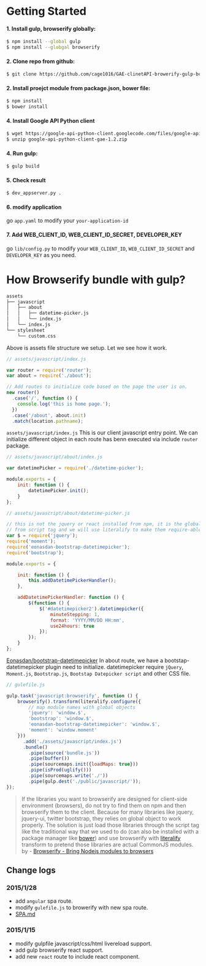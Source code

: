 # Getting Started

#### 1. Install gulp, browserify globally:

```sh
$ npm install --global gulp
$ npm install --globgal browserify
```

#### 2. Clone repo from github:

```sh
$ git clone https://github.com/cage1016/GAE-clinetAPI-browerify-gulp-boilerplates.git
```

#### 2. Install proejct module from package.json, bower file:

```sh
$ npm install
$ bower install
```

#### 4. Install Google API Python client

```sh
$ wget https://google-api-python-client.googlecode.com/files/google-api-python-client-gae-1.2.zip
$ unzip google-api-python-client-gae-1.2.zip
```

#### 4. Run gulp:

```sh
$ gulp build
```

#### 5. Check result

```sh
$ dev_appserver.py .
```

#### 6. modify application

go `app.yaml` to modify your `your-application-id`

#### 7. Add WEB_CLIENT_ID, WEB_CLIENT_ID_SECRET, DEVELOPER_KEY

go `lib/config.py` to modify your `WEB_CLIENT_ID`, `WEB_CLIENT_ID_SECRET` and `DEVELOPER_KEY` as you need.


# How Browserify bundle with gulp?

```sh
assets
├── javascript
│   ├── about
│   │   ├── datetime-picker.js
│   │   └── index.js
│   └── index.js
└── stylesheet
    └── custom.css
```

Above is assets file structure we setup. Let we see how it work.

```js
// assets/javascript/index.js

var router = require('router');
var about = require('./about');

// Add routes to initialize code based on the page the user is on.
new router()
  .case('/', function () {
    console.log('this is home page.');
  })
  .case('/about', about.init)
  .match(location.pathname);
```

`assets/javascript/index.js` This is our client javascript entry point. We can initialize different object in each route has benn executed via include `router` package.

```js
// assets/javascript/about/index.js

var datetimePicker = require('./datetime-picker');

module.exports = {
    init: function () {
        datetimePicker.init();
    }
};
```

```js
// assets/javascript/about/datetime-picker.js

// this is not the jquery or react installed from npm, it is the global object
// from script tag and we will use literalify to make them require-able
var $ = require('jquery');
require('moment');
require('eonasdan-bootstrap-datetimepicker');
require('bootstrap');

module.exports = {

    init: function () {
        this.addDatetimePickerHandler();
    },

    addDatetimePickerHandler: function () {
        $(function () {
            $('#datetimepicker2').datetimepicker({
                minuteStepping: 1,
                format: 'YYYY/MM/DD HH:mm',
                use24hours: true
            });
        });
    }
};
```
[Eonasdan/bootstrap-datetimepicker](https://github.com/Eonasdan/bootstrap-datetimepicker) In about route, we have a bootstap-datetimepicker plugin need to initialize. datetimepicker require `jQuery`, `Moment.js`, `Bootstrap.js`, `Bootstap Datepicker script` and other CSS file.


```js
// gulefile.js

gulp.task('javascript:browserify', function () {
    browserify().transform(literalify.configure({
        // map module names with global objects
        'jquery': 'window.$',
        'bootstrap': 'window.$',
        'eonasdan-bootstrap-datetimepicker': 'window.$',
        'moment': 'window.moment'
    }))
      .add('./assets/javascript/index.js')
      .bundle()
        .pipe(source('bundle.js'))
        .pipe(buffer())
        .pipe(sourcemaps.init({loadMaps: true}))
        .pipe(isProd(uglify()))
        .pipe(sourcemaps.write('./'))
        .pipe(gulp.dest('./public/javascript/'));
});
```

> If the libraries you want to browserify are designed for client-side environment (browsers), do not try to find them on npm and then browserify them to the client. Because for many libraries like jquery, jquery-ui, twitter bootstrap, they relies on global object to work properly. The solution is just load those libraries through the script tag like the traditional way that we used to do (can also be installed with a package manager like [bower](http://bower.io/)) and use browserify with [literalify](https://github.com/pluma/literalify) transform to pretend those libraries are actual CommonJS modules.
> by - [Browserify - Bring Nodejs modules to browsers](http://truongtx.me/2014/03/20/browserify-bring-nodejs-modules-to-browser/)


## Change logs

### 2015/1/28

- add `angular` spa route.
- modify `gulefile.js` to browerify with new spa route.
- [SPA.md](SPA.md)

### 2015/1/15

- modify gulpfile javascript/css/html livereload support.
- add gulp browserify react support. 
- add new `react` route to include react component.

